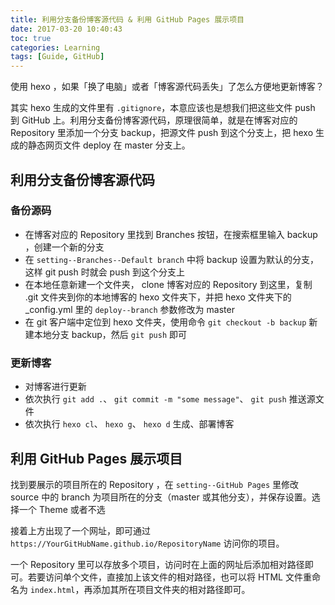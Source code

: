 ```yaml
---
title: 利用分支备份博客源代码 & 利用 GitHub Pages 展示项目
date: 2017-03-20 10:40:43
toc: true
categories: Learning
tags: [Guide, GitHub]
---
```

使用 hexo ，如果「换了电脑」或者「博客源代码丢失」了怎么方便地更新博客？

其实 hexo 生成的文件里有 `.gitignore`，本意应该也是想我们把这些文件 push 到 GitHub 上。利用分支备份博客源代码，原理很简单，就是在博客对应的 Repository 里添加一个分支 backup，把源文件 push 到这个分支上，把 hexo 生成的静态网页文件 deploy 在 master 分支上。

<!--more-->
## 利用分支备份博客源代码

### 备份源码
- 在博客对应的 Repository 里找到 Branches 按钮，在搜索框里输入 backup ，创建一个新的分支
- 在 `setting--Branches--Default branch` 中将 backup 设置为默认的分支，这样 git push 时就会 push 到这个分支上
- 在本地任意新建一个文件夹， clone 博客对应的 Repository 到这里，复制 .git 文件夹到你的本地博客的 hexo 文件夹下，并把 hexo 文件夹下的 _config.yml 里的 `deploy--branch` 参数修改为 master  
- 在 git 客户端中定位到 hexo 文件夹，使用命令 `git checkout -b backup` 新建本地分支 backup，然后 `git push` 即可
<!--more-->

### 更新博客
- 对博客进行更新
- 依次执行 `git add .`、 `git commit -m "some message"`、 `git push` 推送源文件
- 依次执行 `hexo cl`、 `hexo g`、 `hexo d` 生成、部署博客

## 利用 GitHub Pages 展示项目
找到要展示的项目所在的 Repository ，在 `setting--GitHub Pages` 里修改 source 中的 branch 为项目所在的分支（master 或其他分支），并保存设置。选择一个 Theme 或者不选

接着上方出现了一个网址，即可通过 `https://YourGitHubName.github.io/RepositoryName` 访问你的项目。

一个 Repository 里可以存放多个项目，访问时在上面的网址后添加相对路径即可。若要访问单个文件，直接加上该文件的相对路径，也可以将 HTML 文件重命名为 `index.html`，再添加其所在项目文件夹的相对路径即可。
